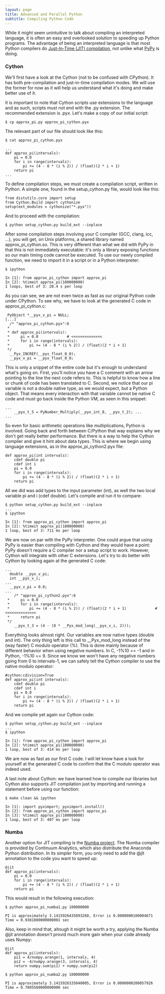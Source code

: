 ```yaml
---
layout: page
title: Advanced and Parallel Python
subtitle: Compiling Python Code
---
```


While it might seem unintuitive to talk about compiling an interpreted language, it is often an easy and overlooked solution to speeding up Python programs. The advantage of being an interpreted language is that most Python compilers do [Just-In-Time (JIT) compilation](https://en.wikipedia.org/wiki/Just-in-time_compilation), not unlike what [PyPy](http://pypy.org) is doing.

### Cython

We'll first have a look at the Cython (not to be confused with CPython). It has both pre-compilation and just-in-time compilation modes. We will use the former for now as it will help us understand what it's doing and make better use of it.

It is important to note that Cython scripts use extensions to the language and as such, scripts must not end with the .py extension. The recommended extension is .pyx. Let's make a copy of our initial script:

~~~ {.input}
$ cp approx_pi.py approx_pi_cython.pyx
~~~

The relevant part of our file should look like this:

~~~ {.input}
$ cat approx_pi_cython.pyx
~~~
~~~ {.output}
...
def approx_pi(intervals):
    pi = 0.0
    for i in range(intervals):
        pi += (4 - 8 * (i % 2)) / (float)(2 * i + 1)
    return pi
...
~~~

To define compilation steps, we must create a compilation script, written in Python. A simple one, found in the setup_cython.py file, would look like this:

~~~ {.python}
from distutils.core import setup
from Cython.Build import cythonize
setup(ext_modules = cythonize("*.pyx"))
~~~

And to proceed with the compilation:

~~~ {.input}
$ python setup_cython.py build_ext --inplace
~~~

After some compilation steps involving your C compiler (GCC, clang, icc, ...), you will get, on Unix platforms, a shared library named approx_pi_cython.so. This is very different than what we did with PyPy in that this is not immediately executable: it's only a library exposing functions so our main timing code cannot be executed. To use our newly compiled function, we need to import it in a script or in a Python interpreter:

~~~ {.input}
$ ipython
~~~
~~~ {.output}
In [1]: from approx_pi_cython import approx_pi
In [2]: %timeit approx_pi(100000000)
1 loops, best of 3: 20.4 s per loop
~~~

As you can see, we are not even twice as fast as our original Python code under CPython. To see why, we have to look at the generated C code in approx_pi_cython.c:

~~~ {.c}
 PyObject *__pyx_v_pi = NULL;
[...]
  /* "approx_pi_cython.pyx":6
 *
 * def approx_pi(intervals):
 *     pi = 0.0             # <<<<<<<<<<<<<<
 *     for i in range(intervals):
 *         pi += (4 - 8 * (i % 2)) / (float)(2 * i + 1)
 */
  __Pyx_INCREF(__pyx_float_0_0);
  __pyx_v_pi = __pyx_float_0_0;
~~~

This is only a snippet of the entire code but it's enough to understand what's going on.
First, you'll notice you have a C comment with an arrow pointing to the line the next code refers to. This is helpful to know how a line or chunk of code has been translated to C.
Second, we notice that our pi variable is not a double native type, as we would expect, but a Python object. That means every interaction with that variable cannot be native C code and must go back inside the Python VM, as seen in this snippet:

~~~ {.c}
...
    __pyx_t_5 = PyNumber_Multiply(__pyx_int_8, __pyx_t_2); ...
...
~~~

So even for basic arithmetic operations like multiplications, Python is involved. Going back and forth between C/Python that way explains why we don't get really better performance.
But there is a way to help the Cython compiler and give it hint about data types. This is where we begin using language extensions, as in the approx_pi_cython2.pyx file:

~~~ {.python}
def approx_pi(int intervals):
    cdef double pi
    cdef int i
    pi = 0.0
    for i in range(intervals):
        pi += (4 - 8 * (i % 2)) / (float)(2 * i + 1)
    return pi
~~~

All we did was add types to the input parameter (int), as well the two local variable pi and i (cdef double). Let's compile and run it to compare:

~~~ {.input}
$ python setup_cython.py build_ext --inplace
...
$ ipython
~~~
~~~ {.output}
In [1]: from approx_pi_cython import approx_pi
In [2]: %timeit approx_pi(100000000)
1 loop, best of 3: 711 ms per loop
~~~

We are now on par with the PyPy interpreter. One could argue that using PyPy is easier than compiling with Cython and they would have a point: PyPy doesn't require a C compiler nor a setup script to work. However, Cython will integrate with other C extensions. Let's try to do better with Cython by looking again at the generated C code:

~~~ {.c}
...
  double __pyx_v_pi;
  int __pyx_v_i;
...
  __pyx_v_pi = 0.0;
...
    /* "approx_pi_cython2.pyx":6
 *     pi = 0.0
 *     for i in range(intervals):
 *         pi += (4 - 8 * (i % 2)) / (float)(2 * i + 1)             # <<<<<<<<<<<<<<
 *     return pi
 */
    __pyx_t_3 = (4 - (8 * __Pyx_mod_long(__pyx_v_i, 2)));
~~~

Everything looks almost right. Our variables are now native types (double and int). The only thing left is this call to __Pyx_mod_long instead of the (way faster) C modulo operator (%). This is done mainly because of different behavior when using negative numbers. In C, -1%10 == -1 and in Python, -1%10 == 9. Since we know we won't have any negative numbers going from 0 to intervals-1, we can safely tell the Cython compiler to use the native modulo operator:

~~~ {.python}
#cython:cdivision=True
def approx_pi(int intervals):
    cdef double pi
    cdef int i
    pi = 0.0
    for i in range(intervals):
        pi += (4 - 8 * (i % 2)) / (float)(2 * i + 1)
    return pi
~~~

And we compile yet again our Cython code:

~~~ {.input}
$ python setup_cython.py build_ext --inplace
...
$ ipython
~~~
~~~ {.output}
In [1]: from approx_pi_cython import approx_pi
In [2]: %timeit approx_pi(100000000)
1 loop, best of 3: 414 ms per loop
~~~

We are now as fast as our first C code. I will let know have a look for yourself at the generated C code to confirm that the C modulo operator was indeed used.

A last note about Cython: we have learned how to compile our libraries but Cython also supports JIT compilation just by importing and running a statement before using our function:

~~~ {.input}
$ make clean && ipython
~~~
~~~ {.output}
In [1]: import pyximport; pyximport.install()
In [2]: from approx_pi_cython import approx_pi
In [3]: %timeit approx_pi(100000000)
1 loop, best of 3: 407 ms per loop
~~~

### Numba

Another option for JIT compiling is the [Numba project](http://numba.pydata.org/). The Numba compiler is provided by Continuum Analytics, which also distribute the Anaconda Python distribution. In its simpler form, you only need to add the @jit annotation to the code you want to speed up:
 
~~~ {.python}
@jit
def approx_pi(intervals):
    pi = 0.0
    for i in range(intervals):
        pi += (4 - 8 * (i % 2)) / (float)(2 * i + 1)
    return pi
~~~

This would result in the following execution:

~~~ {.input}
$ python approx_pi_numba1.py 100000000
~~~
~~~ {.output}
PI is approximately 3.1415926435893260, Error is 0.0000000100004671
Time = 0.9381080000000001 sec
~~~

Also, keep in mind that, altough it might be worth a try, applying the Numba @jit annotation doesn't provid much more gain when your code already uses Numpy:

~~~ {.python}
@jit
def approx_pi(intervals):
    pi1 = 4/numpy.arange(1, intervals, 4)
    pi2 = -4/numpy.arange(3, intervals, 4)
    return numpy.sum(pi1) + numpy.sum(pi2)
~~~
~~~ {.input}
$ python approx_pi_numba2.py 100000000
~~~
~~~ {.output}
PI is approximately 3.1415926335840005, Error is 0.0000000200057926
Time = 0.7805560000000000 sec
~~~
